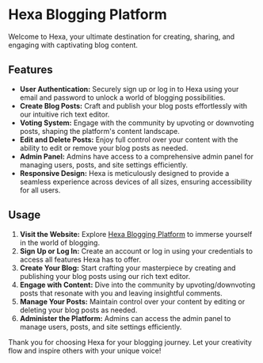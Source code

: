 # Hexa Blogging Platform

Welcome to Hexa, your ultimate destination for creating, sharing, and engaging with captivating blog content.

## Features

- **User Authentication:** Securely sign up or log in to Hexa using your email and password to unlock a world of blogging possibilities.
- **Create Blog Posts:** Craft and publish your blog posts effortlessly with our intuitive rich text editor.
- **Voting System:** Engage with the community by upvoting or downvoting posts, shaping the platform's content landscape.
- **Edit and Delete Posts:** Enjoy full control over your content with the ability to edit or remove your blog posts as needed.
- **Admin Panel:** Admins have access to a comprehensive admin panel for managing users, posts, and site settings efficiently.
- **Responsive Design:** Hexa is meticulously designed to provide a seamless experience across devices of all sizes, ensuring accessibility for all users.

## Usage

1. **Visit the Website:** Explore [Hexa Blogging Platform](https://hexa-4494c.web.app) to immerse yourself in the world of blogging.
2. **Sign Up or Log In:** Create an account or log in using your credentials to access all features Hexa has to offer.
3. **Create Your Blog:** Start crafting your masterpiece by creating and publishing your blog posts using our rich text editor.
4. **Engage with Content:** Dive into the community by upvoting/downvoting posts that resonate with you and leaving insightful comments.
5. **Manage Your Posts:** Maintain control over your content by editing or deleting your blog posts as needed.
6. **Administer the Platform:** Admins can access the admin panel to manage users, posts, and site settings efficiently.

Thank you for choosing Hexa for your blogging journey. Let your creativity flow and inspire others with your unique voice!
